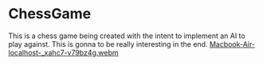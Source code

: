 # ChessGame
This is a chess game being created with the intent to implement an AI to play against. This is gonna to be really interesting in the end.
[Macbook-Air-localhost-_xahc7-v79bz4g.webm](https://github.com/user-attachments/assets/d42440a7-5042-4f2a-ae27-d5473b58de17)

